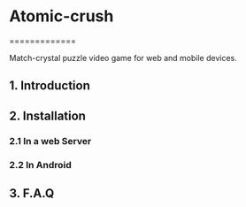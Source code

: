 # Atomic-crush
=============

Match-crystal puzzle video game for web and mobile devices.

## 1. Introduction
## 2. Installation
### 2.1 In a web Server
### 2.2 In Android
## 3. F.A.Q
